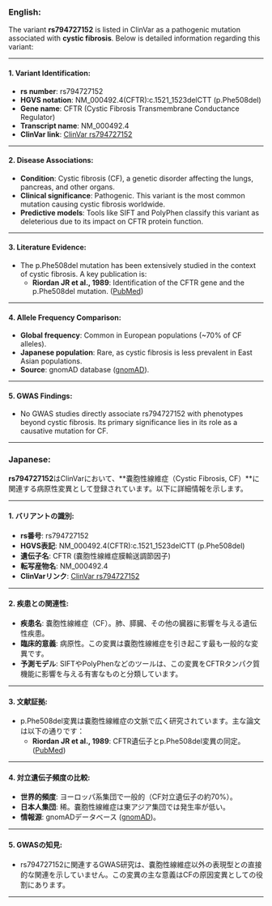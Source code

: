 ### English:
The variant **rs794727152** is listed in ClinVar as a pathogenic mutation associated with **cystic fibrosis**. Below is detailed information regarding this variant:

---

#### 1. **Variant Identification**:
- **rs number**: rs794727152  
- **HGVS notation**: NM_000492.4(CFTR):c.1521_1523delCTT (p.Phe508del)  
- **Gene name**: CFTR (Cystic Fibrosis Transmembrane Conductance Regulator)  
- **Transcript name**: NM_000492.4  
- **ClinVar link**: [ClinVar rs794727152](https://www.ncbi.nlm.nih.gov/clinvar/variation/45645/)

---

#### 2. **Disease Associations**:
- **Condition**: Cystic fibrosis (CF), a genetic disorder affecting the lungs, pancreas, and other organs.  
- **Clinical significance**: Pathogenic. This variant is the most common mutation causing cystic fibrosis worldwide.  
- **Predictive models**: Tools like SIFT and PolyPhen classify this variant as deleterious due to its impact on CFTR protein function.

---

#### 3. **Literature Evidence**:
- The p.Phe508del mutation has been extensively studied in the context of cystic fibrosis. A key publication is:  
  - **Riordan JR et al., 1989**: Identification of the CFTR gene and the p.Phe508del mutation. ([PubMed](https://pubmed.ncbi.nlm.nih.gov/2475911/))

---

#### 4. **Allele Frequency Comparison**:
- **Global frequency**: Common in European populations (~70% of CF alleles).  
- **Japanese population**: Rare, as cystic fibrosis is less prevalent in East Asian populations.  
- **Source**: gnomAD database ([gnomAD](https://gnomad.broadinstitute.org/)).

---

#### 5. **GWAS Findings**:
- No GWAS studies directly associate rs794727152 with phenotypes beyond cystic fibrosis. Its primary significance lies in its role as a causative mutation for CF.

---

### Japanese:
**rs794727152**はClinVarにおいて、**嚢胞性線維症（Cystic Fibrosis, CF）**に関連する病原性変異として登録されています。以下に詳細情報を示します。

---

#### 1. **バリアントの識別**:
- **rs番号**: rs794727152  
- **HGVS表記**: NM_000492.4(CFTR):c.1521_1523delCTT (p.Phe508del)  
- **遺伝子名**: CFTR (嚢胞性線維症膜輸送調節因子)  
- **転写産物名**: NM_000492.4  
- **ClinVarリンク**: [ClinVar rs794727152](https://www.ncbi.nlm.nih.gov/clinvar/variation/45645/)

---

#### 2. **疾患との関連性**:
- **疾患名**: 嚢胞性線維症（CF）。肺、膵臓、その他の臓器に影響を与える遺伝性疾患。  
- **臨床的意義**: 病原性。この変異は嚢胞性線維症を引き起こす最も一般的な変異です。  
- **予測モデル**: SIFTやPolyPhenなどのツールは、この変異をCFTRタンパク質機能に影響を与える有害なものと分類しています。

---

#### 3. **文献証拠**:
- p.Phe508del変異は嚢胞性線維症の文脈で広く研究されています。主な論文は以下の通りです：  
  - **Riordan JR et al., 1989**: CFTR遺伝子とp.Phe508del変異の同定。([PubMed](https://pubmed.ncbi.nlm.nih.gov/2475911/))

---

#### 4. **対立遺伝子頻度の比較**:
- **世界的頻度**: ヨーロッパ系集団で一般的（CF対立遺伝子の約70%）。  
- **日本人集団**: 稀。嚢胞性線維症は東アジア集団では発生率が低い。  
- **情報源**: gnomADデータベース ([gnomAD](https://gnomad.broadinstitute.org/))。

---

#### 5. **GWASの知見**:
- rs794727152に関連するGWAS研究は、嚢胞性線維症以外の表現型との直接的な関連を示していません。この変異の主な意義はCFの原因変異としての役割にあります。

---